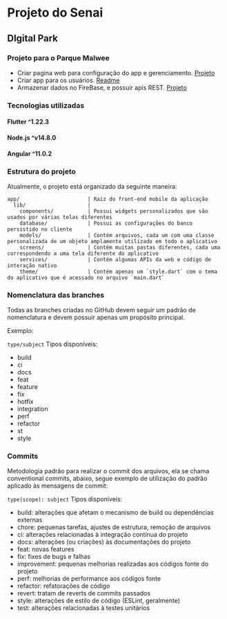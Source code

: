 # Projeto do Senai
## DIgital Park

### Projeto para o Parque Malwee
- Criar pagina web para configuração do app e gerenciamento. [Projeto](https://github.com/Hu3diger/digital-park-web)
- Criar app para os usuários. [Readme](./app/README.md)
- Armazenar dados no FireBase, e possuir apis REST. [Projeto](https://github.com/Hu3diger/digital-park-api)

### Tecnologias utilizadas
#### Flutter ^1.22.3
#### Node.js ^v14.8.0
#### Angular ^11.0.2

### Estrutura do projeto

Atualmente, o projeto está organizado da seguinte maneira:

    app/                      | Raiz do front-end mobile da aplicação
      lib/                    |
        components/           | Possui widgets personalizados que são usados ​​por várias telas diferentes
        database/             | Possui as configurações do banco persistido no cliente
        models/               | Contém arquivos, cada um com uma classe personalizada de um objeto amplamente utilizado em todo o aplicativo
        screens/              | Contém muitas pastas diferentes, cada uma correspondendo a uma tela diferente do aplicativo
        services/             | Contém algumas APIs da web e código de interação nativo
        theme/                | Contém apenas um `style.dart` com o tema do aplicativo que é acessado no arquivo `main.dart`

### Nomenclatura das branches
Todas as branches criadas no GitHub devem seguir um padrão de nomenclatura e devem possuir apenas um propósito principal.

Exemplo:

`type/subject`
Tipos disponíveis:

- build
- ci
- docs
- feat
- feature
- fix
- hotfix
- integration
- perf
- refactor
- st
- style

### Commits
Metodologia padrão para realizar o commit dos arquivos, ela se chama conventional commits, abaixo, segue exemplo de utilização do padrão aplicado às mensagens de commit:

`type(scope): subject`
Tipos disponíveis:

- build: alterações que afetam o mecanismo de build ou dependências externas
- chore: pequenas tarefas, ajustes de estrutura, remoção de arquivos
- ci: alterações relacionadas à integração contínua do projeto
- docs: alterações (ou criações) às documentações do projeto
- feat: novas features
- fix: fixes de bugs e falhas
- improvement: pequenas melhorias realizadas aos códigos fonte do projeto
- perf: melhorias de performance aos códigos fonte
- refactor: refatorações de código
- revert: tratam de reverts de commits passados
- style: alterações de estilo de código (ESLint, geralmente)
- test: alterações relacionadas à testes unitários
